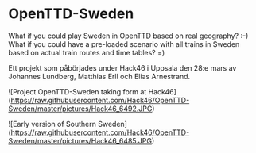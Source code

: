 # OpenTTD-Sweden

What if you could play Sweden in OpenTTD based on real geography? :-) What if you could have a pre-loaded scenario with all trains in Sweden based on actual train routes and time tables? =)

Ett projekt som påbörjades under Hack46 i Uppsala den 28:e mars av Johannes Lundberg, Matthias Erll och Elias Arnestrand.

![Project OpenTTD-Sweden taking form at Hack46]
(https://raw.githubusercontent.com/Hack46/OpenTTD-Sweden/master/pictures/Hack46_6492.JPG)

![Early version of Southern Sweden]
(https://raw.githubusercontent.com/Hack46/OpenTTD-Sweden/master/pictures/Hack46_6485.JPG)

